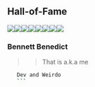 ## Hall-of-Fame
 [![](https://sourcerer.io/fame/BaharaJr/BaharaJr/baharajr/images/0)](https://sourcerer.io/fame/BaharaJr/BaharaJr/baharajr/links/0)[![](https://sourcerer.io/fame/BaharaJr/BaharaJr/baharajr/images/1)](https://sourcerer.io/fame/BaharaJr/BaharaJr/baharajr/links/1)[![](https://sourcerer.io/fame/BaharaJr/BaharaJr/baharajr/images/2)](https://sourcerer.io/fame/BaharaJr/BaharaJr/baharajr/links/2)[![](https://sourcerer.io/fame/BaharaJr/BaharaJr/baharajr/images/3)](https://sourcerer.io/fame/BaharaJr/BaharaJr/baharajr/links/3)[![](https://sourcerer.io/fame/BaharaJr/BaharaJr/baharajr/images/4)](https://sourcerer.io/fame/BaharaJr/BaharaJr/baharajr/links/4)[![](https://sourcerer.io/fame/BaharaJr/BaharaJr/baharajr/images/5)](https://sourcerer.io/fame/BaharaJr/BaharaJr/baharajr/links/5)[![](https://sourcerer.io/fame/BaharaJr/BaharaJr/baharajr/images/6)](https://sourcerer.io/fame/BaharaJr/BaharaJr/baharajr/links/6)[![](https://sourcerer.io/fame/BaharaJr/BaharaJr/baharajr/images/7)](https://sourcerer.io/fame/BaharaJr/BaharaJr/baharajr/links/7)

### Bennett Benedict
 >> That is a.k.a me

 ```bash
    Dev and Weirdo
    ```
   
